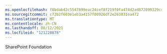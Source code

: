 ```yaml
---
ms.openlocfilehash: f8bdab42c5547899eac24cef8f219f0fa474d2ad872099329c455cdd8f28a138
ms.sourcegitcommit: c72b2f603e1eb3a4157f00926df2e263831ea472
ms.translationtype: MT
ms.contentlocale: zh-CN
ms.lasthandoff: 08/12/2021
ms.locfileid: "121228878"
---
```

 SharePoint Foundation